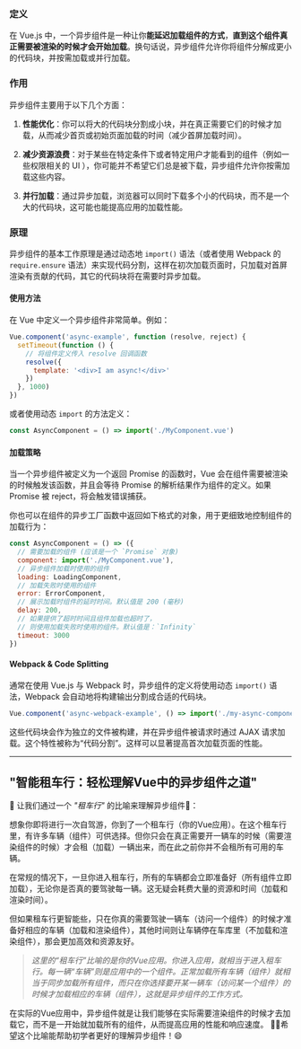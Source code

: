### 定义

在 Vue.js 中，一个异步组件是一种让你**能延迟加载组件的方式**，**直到这个组件真正需要被渲染的时候才会开始加载**。换句话说，异步组件允许你将组件分解成更小的代码块，并按需加载或并行加载。

### 作用

异步组件主要用于以下几个方面：

1. **性能优化**：你可以将大的代码块分割成小块，并在真正需要它们的时候才加载，从而减少首页或初始页面加载的时间（减少首屏加载时间）。
   
2. **减少资源浪费**：对于某些在特定条件下或者特定用户才能看到的组件（例如一些权限相关的 UI ），你可能并不希望它们总是被下载，异步组件允许你按需加载这些内容。
   
3. **并行加载**：通过异步加载，浏览器可以同时下载多个小的代码块，而不是一个大的代码块，这可能也能提高应用的加载性能。

### 原理

异步组件的基本工作原理是通过动态地 `import()` 语法（或者使用 Webpack 的 `require.ensure` 语法）来实现代码分割，这样在初次加载页面时，只加载对首屏渲染有贡献的代码，其它的代码块将在需要时异步加载。

#### 使用方法

在 Vue 中定义一个异步组件非常简单。例如：

```javascript
Vue.component('async-example', function (resolve, reject) {
  setTimeout(function () {
    // 将组件定义传入 resolve 回调函数
    resolve({
      template: '<div>I am async!</div>'
    })
  }, 1000)
})
```

或者使用动态 `import` 的方法定义：

```javascript
const AsyncComponent = () => import('./MyComponent.vue')
```

#### 加载策略

当一个异步组件被定义为一个返回 Promise 的函数时，Vue 会在组件需要被渲染的时候触发该函数，并且会等待 Promise 的解析结果作为组件的定义。如果 Promise 被 reject，将会触发错误捕获。

你也可以在组件的异步工厂函数中返回如下格式的对象，用于更细致地控制组件的加载行为：

```javascript
const AsyncComponent = () => ({
  // 需要加载的组件 (应该是一个 `Promise` 对象)
  component: import('./MyComponent.vue'),
  // 异步组件加载时使用的组件
  loading: LoadingComponent,
  // 加载失败时使用的组件
  error: ErrorComponent,
  // 展示加载时组件的延时时间。默认值是 200 (毫秒)
  delay: 200,
  // 如果提供了超时时间且组件加载也超时了，
  // 则使用加载失败时使用的组件。默认值是：`Infinity`
  timeout: 3000
})
```

#### Webpack & Code Splitting

通常在使用 Vue.js 与 Webpack 时，异步组件的定义将使用动态 `import()` 语法，Webpack 会自动地将构建输出分割成合适的代码块。

```javascript
Vue.component('async-webpack-example', () => import('./my-async-component'))
```

这些代码块会作为独立的文件被构建，并在异步组件被请求时通过 AJAX 请求加载。这个特性被称为“代码分割”。这样可以显著提高首次加载页面的性能。

***

## "智能租车行：轻松理解Vue中的异步组件之道"

🚗 让我们通过一个 _"租车行"_ 的比喻来理解异步组件🔧：

想象你即将进行一次自驾游，你到了一个租车行（你的Vue应用）。在这个租车行里，有许多车辆（组件）可供选择。但你只会在真正需要开一辆车的时候（需要渲染组件的时候）才会租（加载）一辆出来，而在此之前你并不会租所有可用的车辆。

在常规的情况下，一旦你进入租车行，所有的车辆都会立即准备好（所有组件立即加载），无论你是否真的要驾驶每一辆。这无疑会耗费大量的资源和时间（加载和渲染时间）。

但如果租车行更智能些，只在你真的需要驾驶一辆车（访问一个组件）的时候才准备好相应的车辆（加载和渲染组件），其他时间则让车辆停在车库里（不加载和渲染组件），那会更加高效和资源友好。

>*这里的“租车行”比喻的是你的Vue应用。你进入应用，就相当于进入租车行。每一辆“车辆”则是应用中的一个组件。正常加载所有车辆（组件）就相当于同步加载所有组件，而只在你选择要开某一辆车（访问某一个组件）的时候才加载相应的车辆（组件），这就是异步组件的工作方式。*

在实际的Vue应用中，异步组件就是让我们能够在实际需要渲染组件的时候才去加载它，而不是一开始就加载所有的组件，从而提高应用的性能和响应速度。 🚗🚀希望这个比喻能帮助初学者更好的理解异步组件！😄